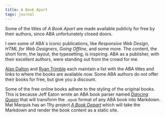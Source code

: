 ```yaml
---
title: A Book Apart
tags: journal
---
```

Some of the titles of *A Book Apart* are made available publicly for free by their authors, since ABA unfortunately closed doors.

I own some of ABA´s iconic publications, like <cite>Responsive Web Design</cite>,  <cite>HTML for Web Designers</cite>, <cite>Going Offline</cite>, and some more. The content, the short form, the layout, the typesetting, is inspiring. ABA as a publisher, with their excellent authors, were standing out from the crowd for me. 

[Alan Dalton](https://alandalton.github.io/Authors-Apart/index.html) and [Ryan Trimble](https://ryantrimble.com/blog/a-book-apart-books/) each maintain a list with the ABA titles and links to where the books are available now. Some ABA authors do not offer their books for free, but give you a discount. 

Some of the free online books adhere to the styling of the original books. This is because Jeff Eaton wrote an ABA book parser named [<cite>Dancing Queen</cite>](https://github.com/eaton/dq) that will transform the `.epub` format of any ABA book into Markdown. Mat Marquis has an 11ty project [<cite>A Book Depart</cite>](https://github.com/chriscoyier/practical-svg) which will take the Markdown and render the book content as a static site.  

